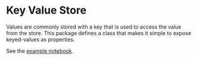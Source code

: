 # Key Value Store

Values are commonly stored with a key that is used to access the value from the store. This package defines a class that makes it simple to expose keyed-values as properties.

See the [example notebook](example.ipynb).